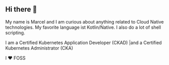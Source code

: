 ## Hi there 👋

My name is Marcel and I am curious about anything related to Cloud Native technologies. My favorite language ist Kotlin/Native. I also do a lot of shell scripting.

I am a Certified Kubernetes Application Developer (CKAD) |and a Certified Kubernetes Administrator (CKA)  
  
I ❤️ FOSS
